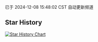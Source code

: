 已于 2024-12-08 15:48:02 CST 自动更新频道
## Star History
<a href='https://star-history.com/#huang770101/my-iptv&Date'>
<picture>
<source media='(prefers-color-scheme: dark)' srcset='https://api.star-history.com/svg?repos=huang770101/my-iptv&type=Date&theme=dark' />
<source media='(prefers-color-scheme: light)' srcset='https://api.star-history.com/svg?repos=huang770101/my-iptv&type=Date' />
<img alt='Star History Chart' src='https://api.star-history.com/svg?repos=huang770101/my-iptv&type=Date' />
</picture>
</a>

